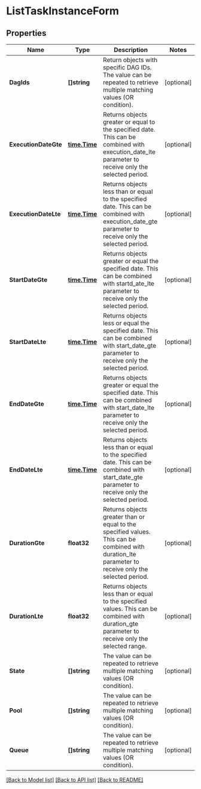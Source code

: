 # ListTaskInstanceForm

## Properties

Name | Type | Description | Notes
------------ | ------------- | ------------- | -------------
**DagIds** | **[]string** | Return objects with specific DAG IDs. The value can be repeated to retrieve multiple matching values (OR condition). | [optional] 
**ExecutionDateGte** | [**time.Time**](time.Time.md) | Returns objects greater or equal to the specified date. This can be combined with execution_date_lte parameter to receive only the selected period.  | [optional] 
**ExecutionDateLte** | [**time.Time**](time.Time.md) | Returns objects less than or equal to the specified date. This can be combined with execution_date_gte parameter to receive only the selected period.  | [optional] 
**StartDateGte** | [**time.Time**](time.Time.md) | Returns objects greater or equal the specified date. This can be combined with startd_ate_lte parameter to receive only the selected period.  | [optional] 
**StartDateLte** | [**time.Time**](time.Time.md) | Returns objects less or equal the specified date. This can be combined with start_date_gte parameter to receive only the selected period.  | [optional] 
**EndDateGte** | [**time.Time**](time.Time.md) | Returns objects greater or equal the specified date. This can be combined with start_date_lte parameter to receive only the selected period.  | [optional] 
**EndDateLte** | [**time.Time**](time.Time.md) | Returns objects less than or equal to the specified date. This can be combined with start_date_gte parameter to receive only the selected period.  | [optional] 
**DurationGte** | **float32** | Returns objects greater than or equal to the specified values. This can be combined with duration_lte parameter to receive only the selected period.  | [optional] 
**DurationLte** | **float32** | Returns objects less than or equal to the specified values. This can be combined with duration_gte parameter to receive only the selected range.  | [optional] 
**State** | **[]string** | The value can be repeated to retrieve multiple matching values (OR condition). | [optional] 
**Pool** | **[]string** | The value can be repeated to retrieve multiple matching values (OR condition). | [optional] 
**Queue** | **[]string** | The value can be repeated to retrieve multiple matching values (OR condition). | [optional] 

[[Back to Model list]](../README.md#documentation-for-models) [[Back to API list]](../README.md#documentation-for-api-endpoints) [[Back to README]](../README.md)


